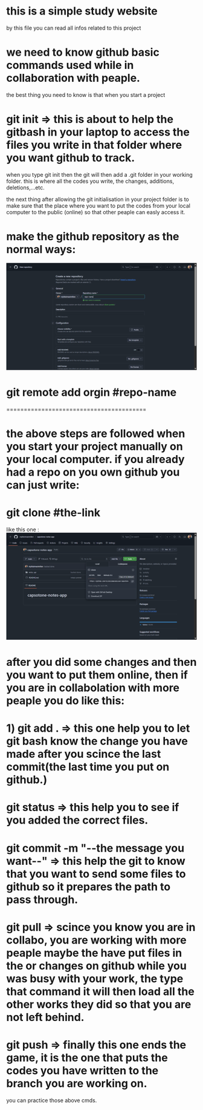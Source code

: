 # this is a simple study website
by this file you can read all infos related to this project
# we need to know github basic commands used while in collaboration with peaple.

the best thing you need to know is that when you start a project 

# git init => this is about to help the gitbash in your laptop to access the files you write in that folder where you want github to track.
when you type git init then the git will then add a .git folder in your working folder. this is where all the codes you write, the changes, additions, deletions,...etc.

the next thing after allowing the git initialisation in your project folder is to make sure that the place where you want to put the codes from your local computer to the public (online) so that other peaple can easly access it. 

# make the github repository as the normal ways: 
![like in this image](image.png)


# git remote add orgin #repo-name
 ========================================

 # the above steps are followed when you start your project manually on your local computer. if you already had a repo on you own github you can just write: 

# git clone #the-link
like this one : ![in this image:](image-1.png)

# after you did some changes and then you want to put them online, then if you are in collabolation with more peaple you do like this:

# 1) git add .  => this one help you to let git bash know the change you have made after you scince the last commit(the last time you put on github.)

# git status => this help you to see if you added the correct files.

# git commit -m "--the message you want--"  => this help the git to know that you want to send some files to github so it prepares the path to pass through.

# git pull  => scince you know you are in collabo, you are working with more peaple maybe the have put files in the or changes on github while you was busy with your work, the type that command it will then load all the other works they did so that you are not left behind.

# git push  => finally this one ends the game, it is the one that puts the codes you have written to the branch you are working on.


you can practice those above cmds.
